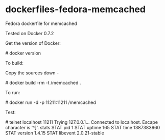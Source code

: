 dockerfiles-fedora-memcached
========================

Fedora dockerfile for memcached

Tested on Docker 0.7.2

Get the version of Docker:

\# docker version

To build:

Copy the sources down -

\# docker build -rm -t <username>/memcached .

To run:

\# docker run -d -p 11211:11211 <username>/memcached

Test:

\# telnet localhost 11211
Trying 127.0.0.1...
Connected to localhost.
Escape character is '^]'.
stats
STAT pid 1
STAT uptime 165
STAT time 1387383960
STAT version 1.4.15
STAT libevent 2.0.21-stable
<snip>

